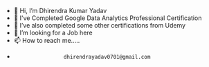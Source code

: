 - 👋 Hi, I’m Dhirendra Kumar Yadav
- 👀 I've Completed Google Data Analytics Professional Certification
- 🌱 I’ve also completed some other certifications from Udemy
- 💞️ I’m looking for a Job here
- 📫 How to reach me.....
-                     dhirendrayadav0701@gmail.com

<!---
Dhirendra0701/Dhirendra0701 is a ✨ special ✨ repository because its `README.md` (this file) appears on your GitHub profile.
You can click the Preview link to take a look at your changes.
--->
